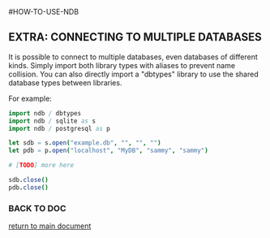 #HOW-TO-USE-NDB

## EXTRA: CONNECTING TO MULTIPLE DATABASES

It is possible to connect to multiple databases, even databases of different kinds. Simply import both library types with aliases to prevent name collision. You can also directly import a "dbtypes" library to use the shared database types between libraries.

For example:

```nim
import ndb / dbtypes
import ndb / sqlite as s
import ndb / postgresql as p

let sdb = s.open("example.db", "", "", "")
let pdb = p.open("localhost", "MyDB", "sammy", "sammy")

# [TODO] more here

sdb.close()
pdb.close()
```

### BACK TO DOC
[return to main document](How-To-Use-NDB.md)
